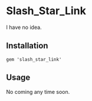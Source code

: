 
# Slash_Star_Link

I have no idea.

## Installation

    gem 'slash_star_link'

## Usage

No coming any time soon.
